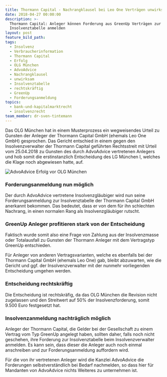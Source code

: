 ```yaml
---
title: Thormann Capital - Nachrangklausel bei Leo One Verträgen unwirksam
date: 2018-04-27 00:00:00
description: >-
  Thormann Capital: Anleger können Forderung aus GreenUp Verträgen zur
  Insolvenztabelle anmelden
layout: post
feature_bild_path:
tags:
  - Insolvenz
  - Verbraucherinformation
  - Thormann Capital
  - Erfolg
  - OLG München
  - AdvoAdvice
  - Nachrangklausel
  - unwirksam
  - Insolvenztabelle
  - rechtskräftig
  - GreenUp
  - Forderungsanmeldung
topics:
  - bank-und-kapitalmarktrecht
  - insolvenzrecht
team_member: dr-sven-tintemann
---
```


Das OLG M&uuml;nchen hat in einem Musterprozess ein wegweisendes Urteil zu Gunsten der Anleger der Thormann Capital GmbH (ehemals Leo One GmbH) gesprochen. Das Gericht entschied in einem gegen den Insolvenzverwalter der Thormann Capital gef&uuml;hrten Rechtsstreit mit Urteil vom 25.04.2018 zu Gunsten des durch AdvoAdvice vertretenen Anlegers und hob somit die erstinstanzlich Entscheidung des LG M&uuml;nchen I, welches die Klage noch abgewiesen hatte, auf.

![AdvoAdvice Erfolg vor OLG München](/uploads/advoadvice-01-76-von-80.jpg)

### Forderungsanmeldung nun m&ouml;glich

Der durch AdvoAdvice vertretene Insolvenzgl&auml;ubiger wird nun seine Forderungsanmeldung zur Insolvenztabelle der Thormann Capital GmbH anerkannt bekommen. Das bedeutet, dass er von dem f&uuml;r ihn schlechten Nachrang, in einen normalen Rang als Insolvenzgl&auml;ubiger rutscht.

### GreenUp Anleger profitieren stark von der Entscheidung

Faktisch wurde somit also eine Frage von Zahlung aus der Insolvenzmasse oder Totalausfall zu Gunsten der Thormann Anleger mit dem Vertragstyp GreenUp entschieden.

F&uuml;r Anleger von anderen Vertragsvarianten, welche es ebenfalls bei der Thormann Capital GmbH (ehemals Leo One) gab, bleibt abzuwarten, wie die Gericht und ggf. der Insolvenzverwalter mit der nunmehr vorliegenden Entscheidung umgehen werden.

### Entscheidung rechtskr&auml;ftig

Die Entscheidung ist rechtskr&auml;fig, da das OLG M&uuml;nchen die Revision nicht zugelassen und den Streitwert auf 50% der Insolvenzforderung, somit 9.500 Euro festgesetzt hat.

### Insolvenzanmeldung nachtr&auml;glich m&ouml;glich

Anleger der Thormann Capital, die Gelder bei der Gesellschaft zu einem Vertrag vom Typ GreenUp angelegt haben, sollten daher, falls noch nicht geschehen, ihre Forderung zur Insolvenztabelle beim Insolvenzverwalter anmelden. Es kann sein, dass dieser die Anleger auch noch einmal anschreiben und zur Forderungsanmeldung auffordern wird.

F&uuml;r die von ihr vertretenen Anleger wird die Kanzlei AdvoAdvice die Forderungen selbstverst&auml;ndlich bei Bedarf nachmelden, so dass hier f&uuml;r Mandanten von AdvoAdvice nichts Weiteres zu unternehmen ist.

&nbsp;